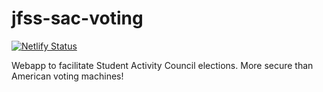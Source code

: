# jfss-sac-voting 
[![Netlify Status](https://api.netlify.com/api/v1/badges/e720e7b5-5eaa-43cf-b3e9-78024f3e73b3/deploy-status)](https://app.netlify.com/sites/fraservotes/deploys)

Webapp to facilitate Student Activity Council elections. More secure than American voting machines!

